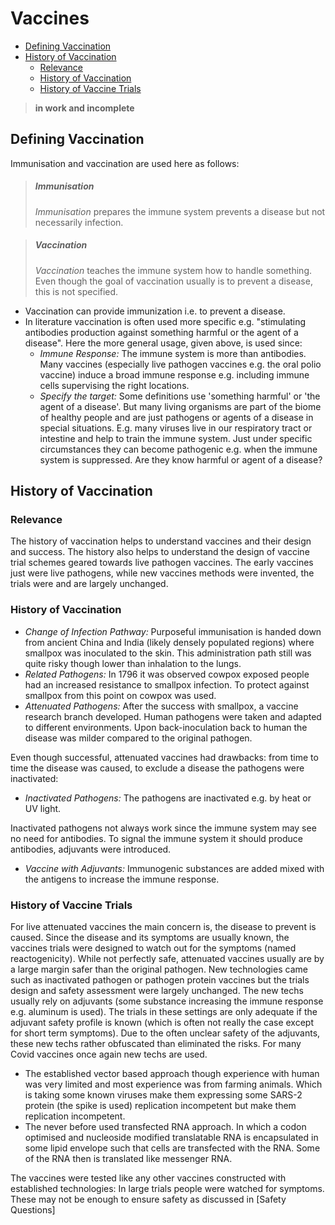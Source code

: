# Vaccines

* [Defining Vaccination](#defining-vaccination)
* [History of Vaccination](#history-of-vaccination)
  * [Relevance](#relevance)
  * [History of Vaccination](#history-of-vaccination-1)
  * [History of Vaccine Trials](#history-of-vaccine-trials)

> **in work and incomplete**

## Defining Vaccination
Immunisation and vaccination are used here as follows:

> ##### Immunisation
> *Immunisation* prepares the immune system  prevents a disease but not necessarily infection.

> ##### Vaccination
> *Vaccination* teaches the immune system how to handle something. Even though the goal of vaccination usually is to prevent a disease, this is not specified.

* Vaccination can provide immunization i.e. to prevent a disease.
* In literature vaccination is often used more specific e.g. "stimulating antibodies production against something harmful or the agent of a disease". Here the more general usage, given above, is used since:
  * _Immune Response:_ The immune system is more than antibodies. Many vaccines (especially live pathogen vaccines e.g. the oral polio vaccine) induce a broad immune response e.g. including immune cells supervising the right locations.
  * _Specify the target:_ Some definitions use 'something harmful' or 'the agent of a disease'. But many living organisms are part of the biome of healthy people and are just pathogens or agents of a disease in special situations. E.g. many viruses live in our respiratory tract or intestine and help to train the immune system. Just under specific circumstances they can become pathogenic e.g. when the immune system is suppressed. Are they know harmful or agent of a disease?



## History of Vaccination

### Relevance
The history of vaccination helps to understand vaccines and their design and success. The history also helps to understand the design of vaccine trial schemes geared towards live pathogen vaccines. The early vaccines just were live pathogens, while new vaccines methods were invented, the trials were and are largely unchanged.

### History of Vaccination
* *Change of Infection Pathway:* Purposeful immunisation is handed down from ancient China and India (likely densely populated regions) where smallpox was inoculated to the skin. This administration path still was quite risky though lower than inhalation to the lungs.
* *Related Pathogens:* In 1796 it was observed cowpox exposed people had an increased resistance to smallpox infection. To protect against smallpox from this point on cowpox was used.
* *Attenuated Pathogens:* After the success with smallpox, a vaccine research branch developed. Human pathogens were taken and adapted to different environments. Upon back-inoculation back to human the disease was milder compared to the original pathogen.

Even though successful, attenuated vaccines had drawbacks: from time to time the disease was caused, to exclude a disease the pathogens were inactivated:
* *Inactivated Pathogens:* The pathogens are inactivated e.g. by heat or UV light.

Inactivated pathogens not always work since the immune system may see no need for antibodies. To signal the immune system it should produce antibodies, adjuvants were introduced.
* *Vaccine with Adjuvants:* Immunogenic substances are added mixed with the antigens to increase the immune response.

### History of Vaccine Trials
For live attenuated vaccines the main concern is, the disease to prevent is caused. Since the disease and its symptoms are usually known, the vaccines trials were designed to watch out for the symptoms (named reactogenicity). While not perfectly safe, attenuated vaccines usually are by a large margin safer than the original pathogen. 
New technologies came such as inactivated pathogen or pathogen protein vaccines but the trials design and safety assessment were largely unchanged. The new techs usually rely on adjuvants (some substance increasing the immune response e.g. aluminum is used). The trials in these settings are only adequate if the adjuvant safety profile is known (which is often not really the case except for short term symptoms). Due to the often unclear safety of the adjuvants, these new techs rather obfuscated than eliminated the risks. 
For many Covid vaccines once again new techs are used.
* The established vector based approach though experience with human was very limited and most experience was from farming animals. Which is taking some known viruses make them expressing some SARS-2 protein (the spike is used) replication incompetent but make them replication incompetent.
* The never before used transfected RNA approach. In which a codon optimised and nucleoside modified translatable RNA is encapsulated in some lipid envelope such that cells are transfected with the RNA.  Some of the RNA then is translated like messenger RNA.

The vaccines were tested like any other vaccines constructed with established technologies: In large trials people were watched for symptoms. These may not be enough to ensure safety as discussed in [Safety Questions]
